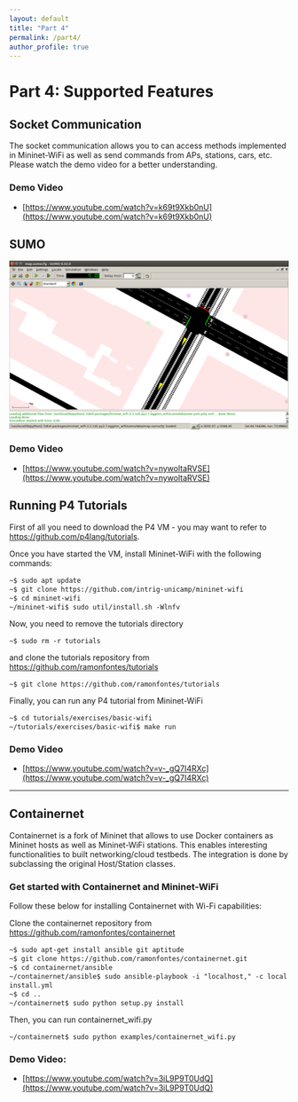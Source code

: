 ```yaml
---
layout: default
title: "Part 4"
permalink: /part4/
author_profile: true
---
```


# Part 4: Supported Features

## Socket Communication

The socket communication allows you to can access methods implemented in Mininet-WiFi as well as send commands from APs, stations, cars, etc. Please watch the demo video for a better understanding.

### Demo Video
- [https://www.youtube.com/watch?v=k69t9Xkb0nU](https://www.youtube.com/watch?v=k69t9Xkb0nU)

## SUMO

![Branching](https://github.com/mininet-wifi/mininet-wifi.github.io/blob/master/assets/img/sumo.png?raw=true)

### Demo Video
- [https://www.youtube.com/watch?v=nywoltaRVSE](https://www.youtube.com/watch?v=nywoltaRVSE)

## Running P4 Tutorials

First of all you need to download the P4 VM - you may want to refer to https://github.com/p4lang/tutorials.

Once you have started the VM, install Mininet-WiFi with the following commands:
```
~$ sudo apt update
~$ git clone https://github.com/intrig-unicamp/mininet-wifi
~$ cd mininet-wifi
~/mininet-wifi$ sudo util/install.sh -Wlnfv
```
Now, you need to remove the tutorials directory
```
~$ sudo rm -r tutorials
```
and clone the tutorials repository from https://github.com/ramonfontes/tutorials
```
~$ git clone https://github.com/ramonfontes/tutorials
```
Finally, you can run any P4 tutorial from Mininet-WiFi
```
~$ cd tutorials/exercises/basic-wifi
~/tutorials/exercises/basic-wifi$ make run
```

### Demo Video

- [https://www.youtube.com/watch?v=v-_gQ7I4RXc](https://www.youtube.com/watch?v=v-_gQ7I4RXc)

* * *

## Containernet
Containernet is a fork of Mininet that allows to use Docker containers as Mininet hosts as well as Mininet-WiFi stations.
This enables interesting functionalities to built networking/cloud testbeds. The integration is done by subclassing the original Host/Station classes.


### Get started with Containernet and Mininet-WiFi

Follow these below for installing Containernet with Wi-Fi capabilities:

Clone the containernet repository from https://github.com/ramonfontes/containernet
```
~$ sudo apt-get install ansible git aptitude
~$ git clone https://github.com/ramonfontes/containernet.git
~$ cd containernet/ansible
~/containernet/ansible$ sudo ansible-playbook -i "localhost," -c local install.yml
~$ cd ..
~/containernet$ sudo python setup.py install
```
Then, you can run containernet_wifi.py
```
~/containernet$ sudo python examples/containernet_wifi.py
```
### Demo Video:

- [https://www.youtube.com/watch?v=3iL9P9T0UdQ](https://www.youtube.com/watch?v=3iL9P9T0UdQ)